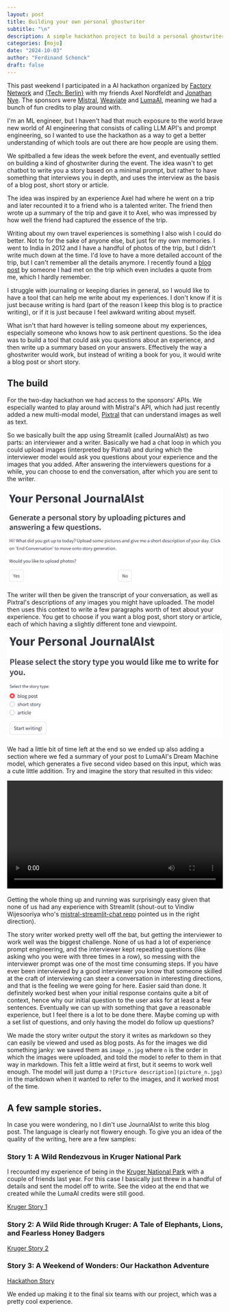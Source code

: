 ```yaml
---
layout: post
title: Building your own personal ghostwriter
subtitle: "\n"
description: A simple hackathon project to build a personal ghostwriter using Mistral's API. 
categories: [mojo]
date: "2024-10-03"
author: "Ferdinand Schenck"
draft: false
---
```


This past weekend I participated in a AI hackathon organized by [Factory Network](https://factory.network/) and [{Tech: Berlin}](https://www.techberlin.io/) with my friends Axel Nordfeldt and [Jonathan Nye](https://denyed.xyz/). The sponsors were [Mistral](https://mistral.ai/), [Weaviate](https://weaviate.io/) and [LumaAI](https://lumalabs.ai/), meaning we had a bunch of fun credits to play around with. 

I'm an ML engineer, but I haven't had that much exposure to the world brave new world of AI engineering that consists of calling LLM API's and prompt engineering, so I wanted to use the hackathon as a way to get a better understanding of which tools are out there are how people are using them. 

We spitballed a few ideas the week before the event, and eventually settled on building a kind of ghostwriter during the event. The idea wasn't to get chatbot to write you a story based on a minimal prompt, but rather to have something that interviews you in depth, and uses the interview as the basis of a blog post, short story or article.   

The idea was inspired by an experience Axel had where he went on a trip and later recounted it to a friend who is a talented writer. The friend then wrote up a summary of the trip and gave it to Axel, who was impressed by how well the friend had captured the essence of the trip. 

Writing about my own travel experiences is something I also wish I could do better. Not to for the sake of anyone else, but just for my own memories. I went to India in 2012 and I have a handful of photos of the trip, but I didn't write much down at the time. I'd love to have a more detailed account of the trip, but I can't remember all the details anymore. I recently found a [blog post](https://travelingwithbangs.wordpress.com/2012/11/05/dogs-in-darjeeling-im-jane-goodall-or-something/) by someone I had met on the trip which even includes a quote from me, which I hardly remember.   

I struggle with journaling or keeping diaries in general, so I would like to have a tool that can help me write about my experiences. I don't know if it is just because writing is hard (part of the reason I keep this blog is to practice writing), or if it is just because I feel awkward writing about myself. 

What isn't that hard however is telling someone about my experiences, especially someone who knows how to ask pertinent questions. So the idea was to build a tool that could ask you questions about an experience, and then write up a summary based on your answers. Effectively the way a ghostwriter would work, but instead of writing a book for you, it would write a blog post or short story.

## The build

For the two-day hackathon we had access to the sponsors' APIs. We especially wanted to play around with Mistral's API, which had just recently added a new multi-modal model, [Pixtral](https://mistral.ai/news/pixtral-12b/) that can understand images as well as text. 

So we basically built the app using Streamlit (called JournalAIst) as two parts: an interviewer and a writer. Basically we had a chat loop in which you could upload images (interpreted by Pixtral) and during which the interviewer model would ask you questions about your experience and the images that you added. After answering the interviewers questions for a while, you can choose to end the conversation, after which you are sent to the writer. 

![Interviewer](interviewer_interface.png)

The writer will then be given the transcript of your conversation, as well as Pixtral's descriptions of any images you might have uploaded. The model then uses this context to write a few paragraphs worth of text about your experience. You get to choose if you want a blog post, short story or article, each of which having a slightly different tone and viewpoint. 

![Writer](writer_interface.png)


We had a little bit of time left at the end so we ended up also adding a section where we fed a summary of your post to LumaAI's Dream Machine model, which generates a five second video based on this input, which was a cute little addition. Try and imagine the story that resulted in this video: 

<video src="https://github.com/user-attachments/assets/42943e30-7969-449a-bfaf-b60d463b4e3e" controls="controls" width="100%"> </video>


Getting the whole thing up and running was surprisingly easy given that none of us had any experience with Streamlit (shout-out to Vindiw Wijesooriya who's [mistral-streamlit-chat repo](https://github.com/vindiw/mistral-streamlit-chat) pointed us in the right direction). 

The story writer worked pretty well off the bat, but getting the interviewer to work well was the biggest challenge. None of us had a lot of experience prompt engineering, and the interviewer kept repeating questions (like asking who you were with three times in a row), so messing with the interviewer prompt was one of the most time consuming steps. If you have ever been interviewed by a good interviewer you know that someone skilled at the craft of interviewing can steer a conversation in interesting directions, and that is the feeling we were going for here. Easier said than done. It definitely worked best when your initial response contains quite a bit of context, hence why our initial question to the user asks for at least a few sentences. Eventually we can up with something that gave a reasonable experience, but I feel there is a lot to be done there. Maybe coming up with a set list of questions, and only having the model do follow up questions? 


We made the story writer output the story it writes as markdown so they can easily be viewed and used as blog posts. As for the images we did something janky: we saved them as `image_n.jpg` where `n` is the order in which the images were uploaded, and told the model to refer to them in that way in markdown. This felt a little weird at first, but it seems to work well enough. The model will just dump a `![Picture description](picture_n.jpg)` in the markdown when it wanted to refer to the images, and it worked most of the time. 



## A few sample stories. 

In case you were wondering, no I din't use JournalAIst to write this blog post. The language is clearly not flowery enough. To give you an idea of the quality of the writing, here are a few samples:

### Story 1: A Wild Rendezvous in Kruger National Park
I recounted my experience of being in the [Kruger National Park](https://en.wikipedia.org/wiki/Kruger_National_Park) with a couple of friends last year. For this case I basically just threw in a handful of details and sent the model off to write. See the video at the end that we created while the LumaAI credits were still good. 

[Kruger Story 1](kruger-adventure/kruger-adventure.md)



### Story 2: A Wild Ride through Kruger: A Tale of Elephants, Lions, and Fearless Honey Badgers

[Kruger Story 2](kruger-adventure2/kruger-adventure2.md)

### Story 3: A Weekend of Wonders: Our Hackathon Adventure


[Hackathon Story](hackathon-story/hackathon-story.md)


We ended up making it to the final six teams with our project, which was a pretty cool experience.
